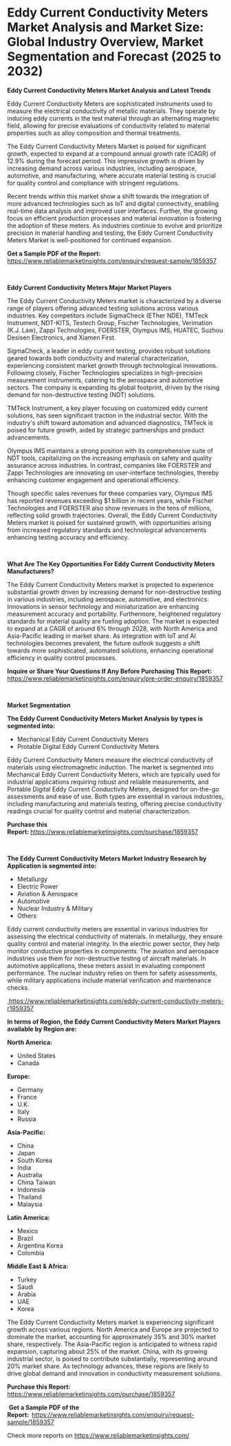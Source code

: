 <p><h1>Eddy Current Conductivity Meters Market Analysis and Market Size: Global Industry Overview, Market Segmentation and Forecast (2025 to 2032)</h1></p><p><strong>Eddy Current Conductivity Meters Market Analysis and Latest Trends</strong></p>
<p><p>Eddy Current Conductivity Meters are sophisticated instruments used to measure the electrical conductivity of metallic materials. They operate by inducing eddy currents in the test material through an alternating magnetic field, allowing for precise evaluations of conductivity related to material properties such as alloy composition and thermal treatments. </p><p>The Eddy Current Conductivity Meters Market is poised for significant growth, expected to expand at a compound annual growth rate (CAGR) of 12.9% during the forecast period. This impressive growth is driven by increasing demand across various industries, including aerospace, automotive, and manufacturing, where accurate material testing is crucial for quality control and compliance with stringent regulations. </p><p>Recent trends within this market show a shift towards the integration of more advanced technologies such as IoT and digital connectivity, enabling real-time data analysis and improved user interfaces. Further, the growing focus on efficient production processes and material innovation is fostering the adoption of these meters. As industries continue to evolve and prioritize precision in material handling and testing, the Eddy Current Conductivity Meters Market is well-positioned for continued expansion.</p></p>
<p><strong>Get a Sample PDF of the Report:&nbsp;</strong> <a href="https://www.reliablemarketinsights.com/enquiry/request-sample/1859357?utm_campaign=3064&utm_medium=2&utm_source=Github&utm_content=ia&utm_term=08042025&utm_id=eddy-current-conductivity-meters">https://www.reliablemarketinsights.com/enquiry/request-sample/1859357</a></p>
<p>&nbsp;</p>
<p><strong>Eddy Current Conductivity Meters Major Market Players</strong></p>
<p><p>The Eddy Current Conductivity Meters market is characterized by a diverse range of players offering advanced testing solutions across various industries. Key competitors include SigmaCheck (ETher NDE), TMTeck Instrument, NDT-KITS, Testech Group, Fischer Technologies, Verimation (K.J. Law), Zappi Technologies, FOERSTER, Olympus IMS, HUATEC, Suzhou Desisen Electronics, and Xiamen First.</p><p>SigmaCheck, a leader in eddy current testing, provides robust solutions geared towards both conductivity and material characterization, experiencing consistent market growth through technological innovations. Following closely, Fischer Technologies specializes in high-precision measurement instruments, catering to the aerospace and automotive sectors. The company is expanding its global footprint, driven by the rising demand for non-destructive testing (NDT) solutions.</p><p>TMTeck Instrument, a key player focusing on customized eddy current solutions, has seen significant traction in the industrial sector. With the industry's shift toward automation and advanced diagnostics, TMTeck is poised for future growth, aided by strategic partnerships and product advancements.</p><p>Olympus IMS maintains a strong position with its comprehensive suite of NDT tools, capitalizing on the increasing emphasis on safety and quality assurance across industries. In contrast, companies like FOERSTER and Zappi Technologies are innovating on user-interface technologies, thereby enhancing customer engagement and operational efficiency.</p><p>Though specific sales revenues for these companies vary, Olympus IMS has reported revenues exceeding $1 billion in recent years, while Fischer Technologies and FOERSTER also show revenues in the tens of millions, reflecting solid growth trajectories. Overall, the Eddy Current Conductivity Meters market is poised for sustained growth, with opportunities arising from increased regulatory standards and technological advancements enhancing testing accuracy and efficiency.</p></p>
<p>&nbsp;</p>
<p><strong>What Are The Key Opportunities For Eddy Current Conductivity Meters Manufacturers?</strong></p>
<p><p>The Eddy Current Conductivity Meters market is projected to experience substantial growth driven by increasing demand for non-destructive testing in various industries, including aerospace, automotive, and electronics. Innovations in sensor technology and miniaturization are enhancing measurement accuracy and portability. Furthermore, heightened regulatory standards for material quality are fueling adoption. The market is expected to expand at a CAGR of around 6% through 2028, with North America and Asia-Pacific leading in market share. As integration with IoT and AI technologies becomes prevalent, the future outlook suggests a shift towards more sophisticated, automated solutions, enhancing operational efficiency in quality control processes.</p></p>
<p><strong>Inquire or Share Your Questions If Any Before Purchasing This Report:</strong> <a href="https://www.reliablemarketinsights.com/enquiry/pre-order-enquiry/1859357?utm_campaign=3064&utm_medium=2&utm_source=Github&utm_content=ia&utm_term=08042025&utm_id=eddy-current-conductivity-meters">https://www.reliablemarketinsights.com/enquiry/pre-order-enquiry/1859357</a></p>
<p>&nbsp;</p>
<p><strong>Market Segmentation</strong></p>
<p><strong>The Eddy Current Conductivity Meters Market Analysis by types is segmented into:</strong></p>
<p><ul><li>Mechanical Eddy Current Conductivity Meters</li><li>Protable Digital Eddy Current Conductivity Meters</li></ul></p>
<p><p>Eddy Current Conductivity Meters measure the electrical conductivity of materials using electromagnetic induction. The market is segmented into Mechanical Eddy Current Conductivity Meters, which are typically used for industrial applications requiring robust and reliable measurements, and Portable Digital Eddy Current Conductivity Meters, designed for on-the-go assessments and ease of use. Both types are essential in various industries, including manufacturing and materials testing, offering precise conductivity readings crucial for quality control and material characterization.</p></p>
<p><strong>Purchase this Report:&nbsp;</strong><a href="https://www.reliablemarketinsights.com/purchase/1859357?utm_campaign=3064&utm_medium=2&utm_source=Github&utm_content=ia&utm_term=08042025&utm_id=eddy-current-conductivity-meters">https://www.reliablemarketinsights.com/purchase/1859357</a></p>
<p>&nbsp;</p>
<p><strong>The Eddy Current Conductivity Meters Market Industry Research by Application is segmented into:</strong></p>
<p><ul><li>Metallurgy</li><li>Electric Power</li><li>Aviation & Aerospace</li><li>Automotive</li><li>Nuclear Industry & Military</li><li>Others</li></ul></p>
<p><p>Eddy current conductivity meters are essential in various industries for assessing the electrical conductivity of materials. In metallurgy, they ensure quality control and material integrity. In the electric power sector, they help monitor conductive properties in components. The aviation and aerospace industries use them for non-destructive testing of aircraft materials. In automotive applications, these meters assist in evaluating component performance. The nuclear industry relies on them for safety assessments, while military applications include material verification and maintenance checks.</p></p>
<p><a href="https://www.reliablemarketinsights.com/eddy-current-conductivity-meters-r1859357?utm_campaign=3064&utm_medium=2&utm_source=Github&utm_content=ia&utm_term=08042025&utm_id=eddy-current-conductivity-meters">&nbsp;https://www.reliablemarketinsights.com/eddy-current-conductivity-meters-r1859357</a></p>
<p><strong>In terms of Region, the Eddy Current Conductivity Meters Market Players available by Region are:</strong></p>
<p>
    <p> <strong> North America: </strong>
        <ul>
            <li>United States</li>
            <li>Canada</li>
        </ul>
        </p> 
    <p> <strong> Europe: </strong>
        <ul>
            <li>Germany</li>
            <li>France</li>
            <li>U.K.</li>
            <li>Italy</li>
            <li>Russia</li>
        </ul>
        </p> 
    <p> <strong> Asia-Pacific: </strong>
        <ul>
            <li>China</li>
            <li>Japan</li>
            <li>South Korea</li>
            <li>India</li>
            <li>Australia</li>
            <li>China Taiwan</li>
            <li>Indonesia</li>
            <li>Thailand</li>
            <li>Malaysia</li>
        </ul>
        </p> 
    <p> <strong> Latin America: </strong>
        <ul>
            <li>Mexico</li>
            <li>Brazil</li>
            <li>Argentina Korea</li>
            <li>Colombia</li>
        </ul>
        </p> 
    <p> <strong> Middle East & Africa: </strong>
        <ul>
            <li>Turkey</li>
            <li>Saudi</li>
            <li>Arabia</li>
            <li>UAE</li>
            <li>Korea</li>
        </ul>
    </p>
    </p>
<p><p>The Eddy Current Conductivity Meters market is experiencing significant growth across various regions. North America and Europe are projected to dominate the market, accounting for approximately 35% and 30% market share, respectively. The Asia-Pacific region is anticipated to witness rapid expansion, capturing about 25% of the market. China, with its growing industrial sector, is poised to contribute substantially, representing around 20% market share. As technology advances, these regions are likely to drive global demand and innovation in conductivity measurement solutions.</p></p>
<p><strong>Purchase this Report: </strong><a href="https://www.reliablemarketinsights.com/purchase/1859357?utm_campaign=3064&utm_medium=2&utm_source=Github&utm_content=ia&utm_term=08042025&utm_id=eddy-current-conductivity-meters">https://www.reliablemarketinsights.com/purchase/1859357</a></p>
<p>&nbsp;<strong>Get a Sample PDF of the Report:&nbsp;&nbsp;</strong><a href="https://www.reliablemarketinsights.com/enquiry/request-sample/1859357?utm_campaign=3064&utm_medium=2&utm_source=Github&utm_content=ia&utm_term=08042025&utm_id=eddy-current-conductivity-meters">https://www.reliablemarketinsights.com/enquiry/request-sample/1859357</a></p>
<p><strong></strong></p>
<p>Check more reports on <a href="https://www.reliablemarketinsights.com/?utm_campaign=3064&utm_medium=2&utm_source=Github&utm_content=ia&utm_term=08042025&utm_id=eddy-current-conductivity-meters">https://www.reliablemarketinsights.com/</a></p>